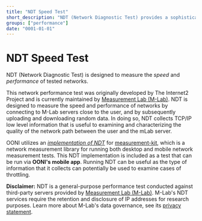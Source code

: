 ```yaml
---
title: "NDT Speed Test"
short_description: "NDT (Network Diagnostic Test) provides a sophisticated speed and diagnostic test for understanding the performance of your network"
groups: ["performance"]
date: "0001-01-01"
---
```


# NDT Speed Test

NDT (Network Diagnostic Test) is designed to measure the *speed* and
*performance* of tested networks.

This network performance test was originally developed by The Internet2 Project
and is currently maintained by [Measurement Lab
(M-Lab)](http://www.measurementlab.net/tools/ndt/). NDT is designed to measure
the speed and performance of networks by connecting to M-Lab servers close to
the user, and by subsequently uploading and downloading random data. In doing
so, NDT collects TCP/IP low level information that is useful to examining and
characterizing the quality of the network path between the user and the mLab
server.

OONI utilizes an *[implementation of
NDT](https://github.com/measurement-kit/measurement-kit/tree/master/src/libmeasurement_kit/ndt)*
for [measurement-kit](https://github.com/measurement-kit/measurement-kit),
which is a network measurement library for running both desktop and mobile
network measurement tests. This NDT implementation is included as
a test that can be run via **OONI's mobile app**. Running NDT can be useful as the
type of information that it collects can potentially be used to examine cases
of throttling.

**Disclaimer:** NDT is a general-purpose performance test conducted against third-party servers provided by [Measurement Lab (M-Lab)](https://www.measurementlab.net/). M-Lab's NDT services require the
retention and disclosure of IP addresses for research purposes. Learn more about
M-Lab's data governance, see its [privacy statement](https://www.measurementlab.net/privacy/).
